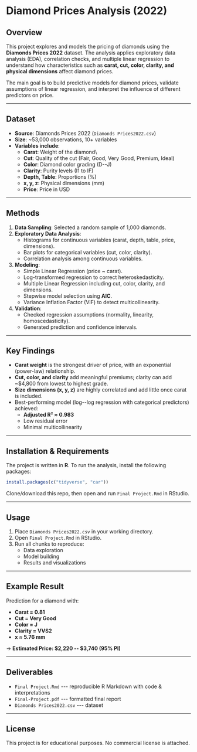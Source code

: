 # Diamond Prices Analysis (2022)

## Overview

This project explores and models the pricing of diamonds using the
**Diamonds Prices 2022** dataset. The analysis applies exploratory data
analysis (EDA), correlation checks, and multiple linear regression to
understand how characteristics such as **carat, cut, color, clarity, and
physical dimensions** affect diamond prices.

The main goal is to build predictive models for diamond prices, validate
assumptions of linear regression, and interpret the influence of
different predictors on price.

------------------------------------------------------------------------

## Dataset

-   **Source**: Diamonds Prices 2022 (`Diamonds Prices2022.csv`)
-   **Size**: \~53,000 observations, 10+ variables
-   **Variables include**:
    -   **Carat**: Weight of the diamond\
    -   **Cut**: Quality of the cut (Fair, Good, Very Good, Premium,
        Ideal)
    -   **Color**: Diamond color grading (D--J)
    -   **Clarity**: Purity levels (I1 to IF)
    -   **Depth, Table**: Proportions (%)
    -   **x, y, z**: Physical dimensions (mm)
    -   **Price**: Price in USD

------------------------------------------------------------------------

## Methods

1.  **Data Sampling**: Selected a random sample of 1,000 diamonds.
2.  **Exploratory Data Analysis**:
    -   Histograms for continuous variables (carat, depth, table, price,
        dimensions).
    -   Bar plots for categorical variables (cut, color, clarity).
    -   Correlation analysis among continuous variables.
3.  **Modeling**:
    -   Simple Linear Regression (price \~ carat).
    -   Log-transformed regression to correct heteroskedasticity.
    -   Multiple Linear Regression including cut, color, clarity, and
        dimensions.
    -   Stepwise model selection using **AIC**.
    -   Variance Inflation Factor (VIF) to detect multicollinearity.
4.  **Validation**:
    -   Checked regression assumptions (normality, linearity,
        homoscedasticity).
    -   Generated prediction and confidence intervals.

------------------------------------------------------------------------

## Key Findings

-   **Carat weight** is the strongest driver of price, with an
    exponential (power-law) relationship.
-   **Cut, color, and clarity** add meaningful premiums; clarity can add
    \~\$4,800 from lowest to highest grade.
-   **Size dimensions (x, y, z)** are highly correlated and add little
    once carat is included.
-   Best-performing model (log--log regression with categorical
    predictors) achieved:
    -   **Adjusted R² ≈ 0.983**
    -   Low residual error
    -   Minimal multicollinearity

------------------------------------------------------------------------

## Installation & Requirements

The project is written in **R**. To run the analysis, install the
following packages:

``` r
install.packages(c("tidyverse", "car"))
```

Clone/download this repo, then open and run `Final Project.Rmd` in
RStudio.

------------------------------------------------------------------------

## Usage

1.  Place `Diamonds Prices2022.csv` in your working directory.
2.  Open `Final Project.Rmd` in RStudio.
3.  Run all chunks to reproduce:
    -   Data exploration
    -   Model building
    -   Results and visualizations

------------------------------------------------------------------------

## Example Result

Prediction for a diamond with:
- **Carat = 0.81**
- **Cut = Very Good**
- **Color = J**
- **Clarity = VVS2**
- **x ≈ 5.76 mm**

→ **Estimated Price: \$2,220 -- \$3,740 (95% PI)**

------------------------------------------------------------------------

## Deliverables

-   `Final Project.Rmd` --- reproducible R Markdown with code &
    interpretations
-   `Final-Project.pdf` --- formatted final report
-   `Diamonds Prices2022.csv` --- dataset

------------------------------------------------------------------------

## License

This project is for educational purposes. No commercial license is
attached.
